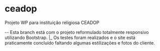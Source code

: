 # ceadop
Projeto  WP para instituição religiosa CEADOP

-- Esta branch está com o projeto reformulado totalmente responsivo utilizando Bootstrap.
  |_ Os testes foram realizados e o site está praticamente concluído faltando algumas estilizações e fotos do cliente.
